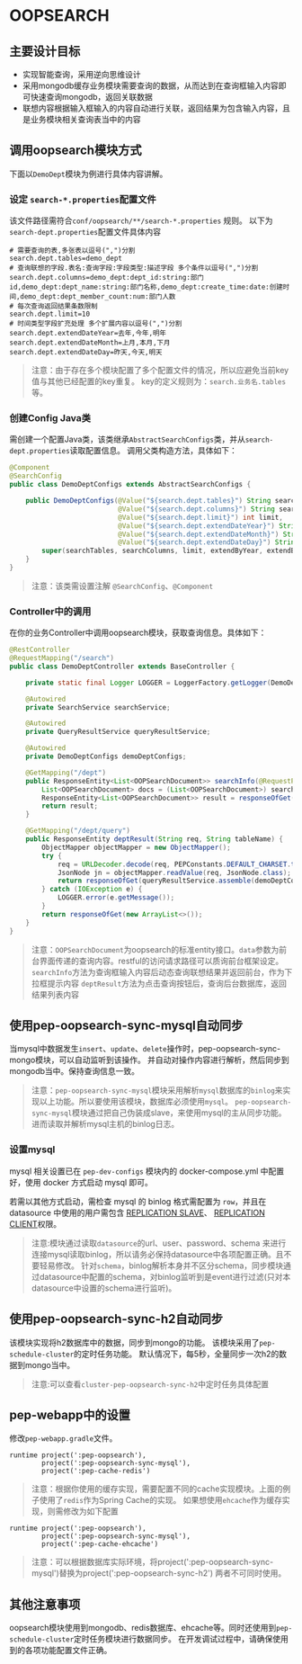 OOPSEARCH
==========================

主要设计目标
----------

* 实现智能查询，采用逆向思维设计
* 采用mongodb缓存业务模块需要查询的数据，从而达到在查询框输入内容即可快速查询mongodb，返回关联数据
* 联想内容根据输入框输入的内容自动进行关联，返回结果为包含输入内容，且是业务模块相关查询表当中的内容


调用oopsearch模块方式
------------------
下面以`DemoDept`模块为例进行具体内容讲解。
### 设定 `search-*.properties`配置文件
该文件路径需符合`conf/oopsearch/**/search-*.properties` 规则。
以下为`search-dept.properties`配置文件具体内容

    # 需要查询的表,多张表以逗号(",")分割
    search.dept.tables=demo_dept
    # 查询联想的字段.表名:查询字段:字段类型:描述字段 多个条件以逗号(",")分割
    search.dept.columns=demo_dept:dept_id:string:部门id,demo_dept:dept_name:string:部门名称,demo_dept:create_time:date:创建时间,demo_dept:dept_member_count:num:部门人数
    # 每次查询返回结果条数限制
    search.dept.limit=10
    # 时间类型字段扩充处理 多个扩展内容以逗号(",")分割
    search.dept.extendDateYear=去年,今年,明年
    search.dept.extendDateMonth=上月,本月,下月
    search.dept.extendDateDay=昨天,今天,明天


>注意：由于存在多个模块配置了多个配置文件的情况，所以应避免当前key值与其他已经配置的key重复。
key的定义规则为：`search.业务名.tables`等。

### 创建Config Java类
需创建一个配置Java类，该类继承`AbstractSearchConfigs`类，并从`search-dept.properties`读取配置信息。
调用父类构造方法，具体如下：

```java
@Component
@SearchConfig
public class DemoDeptConfigs extends AbstractSearchConfigs {

    public DemoDeptConfigs(@Value("${search.dept.tables}") String searchTables,
                           @Value("${search.dept.columns}") String searchColumns,
                           @Value("${search.dept.limit}") int limit,
                           @Value("${search.dept.extendDateYear}") String extendByYear,
                           @Value("${search.dept.extendDateMonth}") String extendByMonth,
                           @Value("${search.dept.extendDateDay}") String extendByDay) {
        super(searchTables, searchColumns, limit, extendByYear, extendByMonth, extendByDay);
    }
}
```
>注意：该类需设置注解 `@SearchConfig`、`@Component`

### Controller中的调用
在你的业务Controller中调用oopsearch模块，获取查询信息。具体如下：
```java
@RestController
@RequestMapping("/search")
public class DemoDeptController extends BaseController {

    private static final Logger LOGGER = LoggerFactory.getLogger(DemoDeptController.class);

    @Autowired
    private SearchService searchService;

    @Autowired
    private QueryResultService queryResultService;

    @Autowired
    private DemoDeptConfigs demoDeptConfigs;

    @GetMapping("/dept")
    public ResponseEntity<List<OOPSearchDocument>> searchInfo(@RequestParam String data) {
        List<OOPSearchDocument> docs = (List<OOPSearchDocument>) searchService.getSearchInfo(data, demoDeptConfigs);
        ResponseEntity<List<OOPSearchDocument>> result = responseOfGet(docs);
        return result;
    }

    @GetMapping("/dept/query")
    public ResponseEntity deptResult(String req, String tableName) {
        ObjectMapper objectMapper = new ObjectMapper();
        try {
            req = URLDecoder.decode(req, PEPConstants.DEFAULT_CHARSET.toString());
            JsonNode jn = objectMapper.readValue(req, JsonNode.class);
            return responseOfGet(queryResultService.assemble(demoDeptConfigs, jn, tableName));
        } catch (IOException e) {
            LOGGER.error(e.getMessage());
        }
        return responseOfGet(new ArrayList<>());
    }
}
```
>注意：`OOPSearchDocument`为oopsearch的标准entity接口。`data`参数为前台界面传递的查询内容。restful的访问请求路径可以质询前台框架设定。
`searchInfo`方法为查询框输入内容后动态查询联想结果并返回前台，作为下拉框提示内容
`deptResult`方法为点击查询按钮后，查询后台数据库，返回结果列表内容

使用pep-oopsearch-sync-mysql自动同步
----------------------------
当mysql中数据发生`insert`、`update`、`delete`操作时，pep-oopsearch-sync-mongo模块，可以自动监听到该操作。
并自动对操作内容进行解析，然后同步到mongodb当中。保持查询信息一致。
>注意：`pep-oopsearch-sync-mysql`模块采用解析`mysql`数据库的`binlog`来实现以上功能。所以要使用该模块，数据库必须使用`mysql`。
`pep-oopsearch-sync-mysql`模块通过把自己伪装成slave，来使用mysql的主从同步功能。进而读取并解析mysql主机的binlog日志。

### 设置mysql

mysql 相关设置已在 `pep-dev-configs` 模块内的 docker-compose.yml 中配置好，使用 docker 方式启动 mysql 即可。

若需以其他方式启动，需检查 mysql 的 binlog 格式需配置为 `row`，并且在 datasource 中使用的用户需包含 
[REPLICATION SLAVE](http://dev.mysql.com/doc/refman/5.5/en/privileges-provided.html#priv_replication-slave)、
[REPLICATION CLIENT](http://dev.mysql.com/doc/refman/5.5/en/privileges-provided.html#priv_replication-client)权限。

>注意:模块通过读取`datasource`的url、user、password、schema 来进行连接mysql读取binlog，所以请务必保持datasource中各项配置正确。且不要轻易修改。
针对`schema`，binlog解析本身并不区分schema，同步模块通过datasource中配置的schema，对binlog监听到是event进行过滤(只对本datasource中设置的schema进行监听)。


使用pep-oopsearch-sync-h2自动同步
------------------------------
该模块实现将h2数据库中的数据，同步到mongo的功能。
该模块采用了`pep-schedule-cluster`的定时任务功能。
默认情况下，每5秒，全量同步一次h2的数据到mongo当中。
>注意:可以查看`cluster-pep-oopsearch-sync-h2`中定时任务具体配置

pep-webapp中的设置
----------------
修改`pep-webapp.gradle`文件。
```
runtime project(':pep-oopsearch'),
        project(':pep-oopsearch-sync-mysql'),
        project(':pep-cache-redis')
```
>注意：根据你使用的缓存实现，需要配置不同的cache实现模块。上面的例子使用了`redis`作为Spring Cache的实现。
如果想使用`ehcache`作为缓存实现，则需修改为如下配置
```
runtime project(':pep-oopsearch'),
        project(':pep-oopsearch-sync-mysql'),
        project(':pep-cache-ehcache')
```
>注意：可以根据数据库实际环境，将project(':pep-oopsearch-sync-mysql')替换为project(':pep-oopsearch-sync-h2')
两者不可同时使用。

其他注意事项
----------
oopsearch模块使用到mongodb、redis数据库、ehcache等。同时还使用到`pep-schedule-cluster`定时任务模块进行数据同步。
在开发调试过程中，请确保使用到的各项功能配置文件正确。
